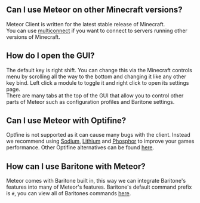 ## Can I use Meteor on other Minecraft versions?
Meteor Client is written for the latest stable release of Minecraft.  
You can use [multiconnect](https://www.curseforge.com/minecraft/mc-mods/multiconnect) if you want to connect to servers running other versions of Minecraft.

## How do I open the GUI?
The default key is right shift. You can change this via the Minecraft controls menu by scrolling all the way to the bottom and changing it like any other key bind. Left click a module to toggle it and right click to open its settings page.  
There are many tabs at the top of the GUI that allow you to control other parts of Meteor such as configuration profiles and Baritone settings.

## Can I use Meteor with Optifine?
Optfine is not supported as it can cause many bugs with the client. Instead we recommend using [Sodium](https://modrinth.com/mod/sodium), [Lithium](https://modrinth.com/mod/lithium) and [Phosphor](https://modrinth.com/mod/phosphor) to improve your games performance.
Other Optifine alternatives can be found [here](https://gist.github.com/LambdAurora/1f6a4a99af374ce500f250c6b42e8754).

## How can I use Baritone with Meteor?
Meteor comes with Baritone built in, this way we can integrate Baritone's features into many of Meteor's features.
Baritone's default command prefix is `#`, you can view all of Baritones commands [here](https://github.com/cabaletta/baritone/blob/master/USAGE.md).